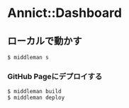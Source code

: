 # Annict::Dashboard

## ローカルで動かす

```
$ middleman s
```


### GitHub Pageにデプロイする

```
$ middleman build
$ middleman deploy
```
